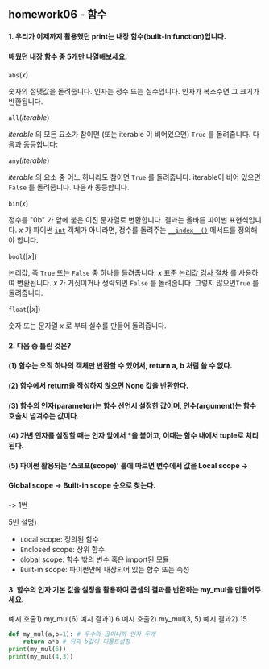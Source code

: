 ## homework06 - 함수

#### 1. 우리가 이제까지 활용했던 print는 내장 함수(built-in function)입니다.

#### 배웠던 내장 함수 중 5개만 나열해보세요.

`abs`(*x*)

숫자의 절댓값을 돌려줍니다. 인자는 정수 또는 실수입니다. 인자가 복소수면 그 크기가 반환됩니다.

`all`(*iterable*)

*iterable* 의 모든 요소가 참이면 (또는 iterable 이 비어있으면) `True` 를 돌려줍니다. 다음과 동등합니다:

`any`(*iterable*)

*iterable* 의 요소 중 어느 하나라도 참이면 `True` 를 돌려줍니다. iterable이 비어 있으면 `False` 를 돌려줍니다. 다음과 동등합니다.

`bin`(*x*)

정수를 "0b" 가 앞에 붙은 이진 문자열로 변환합니다. 결과는 올바른 파이썬 표현식입니다. *x* 가 파이썬 [`int`](https://docs.python.org/ko/3/library/functions.html#int) 객체가 아니라면, 정수를 돌려주는 [`__index__()`](https://docs.python.org/ko/3/reference/datamodel.html#object.__index__) 메서드를 정의해야 합니다.

`bool`([*x*])

논리값, 즉 `True` 또는 `False` 중 하나를 돌려줍니다. *x* 표준 [논리값 검사 절차](https://docs.python.org/ko/3/library/stdtypes.html#truth) 를 사용하여 변환됩니다. *x* 가 거짓이거나 생략되면 `False` 를 돌려줍니다. 그렇지 않으면``True`` 를 돌려줍니다.

 `float`([*x*])

숫자 또는 문자열 *x* 로 부터 실수를 만들어 돌려줍니다.



#### 2. 다음 중 틀린 것은?

#### (1) 함수는 오직 하나의 객체만 반환할 수 있어서, return a, b 처럼 쓸 수 없다.

#### (2) 함수에서 return을 작성하지 않으면 None 값을 반환한다.

#### (3) 함수의 인자(parameter)는 함수 선언시 설정한 값이며, 인수(argument)는 함수 호출시 넘겨주는 값이다.

#### (4) 가변 인자를 설정할 때는 인자 앞에서 *을 붙이고, 이때는 함수 내에서 tuple로 처리된다.

#### (5) 파이썬 활용되는 ‘스코프(scope)’ 룰에 따르면 변수에서 값을 Local scope ->

#### Global scope -> Built-in scope 순으로 찾는다.

-> 1번

5번 설명)

- `L`ocal scope: 정의된 함수
- `E`nclosed scope: 상위 함수
- `G`lobal scope: 함수 밖의 변수 혹은 import된 모듈
- `B`uilt-in scope: 파이썬안에 내장되어 있는 함수 또는 속성

####  

#### 3. 함수의 인자 기본 값을 설정을 활용하여 곱셈의 결과를 반환하는 my_mul을 만들어주세요.

예시 호출1) my_mul(6)
예시 결과1) 6
예시 호출2) my_mul(3, 5)
예시 결과2) 15

```python
def my_mul(a,b=1): # 두수의 곱이니까 인자 두개
    return a*b # 뒤의 b값이 디폴트설정
print(my_mul(6))
print(my_mul(4,3))
```





